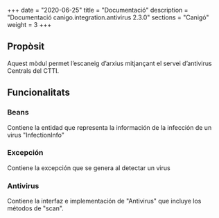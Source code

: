 +++
date        = "2020-06-25"
title       = "Documentació"
description = "Documentació canigo.integration.antivirus 2.3.0"
sections    = "Canigó"
weight      = 3
+++

## Propòsit

Aquest mòdul permet l’escaneig d’arxius mitjançant el servei d’antivirus Centrals del CTTI.

## Funcionalitats

### Beans

Contiene la entidad que representa la información de la infección de un virus "InfectionInfo"

### Excepción

Contiene la excepción que se genera al detectar un virus

### Antivirus

Contiene la interfaz e implementación de "Antivirus" que incluye los métodos de "scan". 
